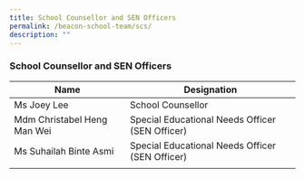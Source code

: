 ```yaml
---
title: School Counsellor and SEN Officers
permalink: /beacon-school-team/scs/
description: ""
---
```

### School Counsellor and SEN Officers

| **Name** | **Designation** |
|---|---|
| Ms Joey Lee | School Counsellor |
| Mdm Christabel Heng Man Wei | Special Educational Needs Officer (SEN Officer) |
| Ms Suhailah Binte Asmi | Special Educational Needs Officer (SEN Officer) |
|  |  |